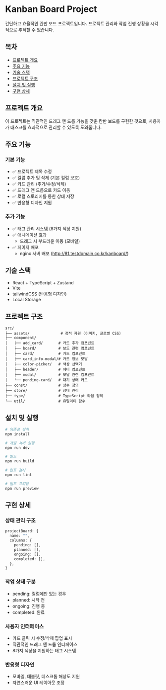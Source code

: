 # Kanban Board Project

간단하고 효율적인 칸반 보드 프로젝트입니다. 프로젝트 관리와 작업 진행 상황을 시각적으로 추적할 수 있습니다.

## 목차

- [프로젝트 개요](#프로젝트-개요)
- [주요 기능](#주요-기능)
- [기술 스택](#기술-스택)
- [프로젝트 구조](#프로젝트-구조)
- [설치 및 실행](#설치-및-실행)
- [구현 상세](#구현-상세)

## 프로젝트 개요

이 프로젝트는 직관적인 드래그 앤 드롭 기능을 갖춘 칸반 보드를 구현한 것으로, 사용자가 태스크를 효과적으로 관리할 수 있도록 도와줍니다.

## 주요 기능

### 기본 기능

- ✅ 프로젝트 제목 수정
- ✅ 컬럼 추가 및 삭제 (기본 컬럼 보호)
- ✅ 카드 관리 (추가/수정/삭제)
- ✅ 드래그 앤 드롭으로 카드 이동
- ✅ 로컬 스토리지를 통한 상태 저장
- ✅ 반응형 디자인 지원

### 추가 기능

- ✅ 태그 관리 시스템 (8가지 색상 지원)
- ✅ 애니메이션 효과
  - 드래그 시 부드러운 이동 (모바일)
- ✅ 페이지 배포
  - nginx 서버 배포 (http://81.testdomain.co.kr/kanboard/)

## 기술 스택

- React + TypeScript + Zustand
- Vite
- tailwindCSS (반응형 디자인)
- Local Storage

## 프로젝트 구조

```
src/
├── assets/              # 정적 자원 (이미지, 글로벌 CSS)
├── component/
│   ├── add_card/       # 카드 추가 컴포넌트
│   ├── board/          # 보드 관련 컴포넌트
│   ├── card/           # 카드 컴포넌트
│   ├── card_info-modal/# 카드 정보 모달
│   ├── color-picker/   # 색상 선택기
│   ├── header/         # 헤더 컴포넌트
│   ├── modal/          # 모달 관련 컴포넌트
│   └── pending-card/   # 대기 상태 카드
├── const/              # 상수 정의
├── store/              # 상태 관리
├── type/               # TypeScript 타입 정의
└── util/               # 유틸리티 함수
```

## 설치 및 실행

```bash
# 의존성 설치
npm install

# 개발 서버 실행
npm run dev

# 빌드
npm run build

# 린트 검사
npm run lint

# 빌드 프리뷰
npm run preview
```

## 구현 상세

### 상태 관리 구조

```typescript
projectBoard: {
  name: "",
  columns: {
    pending: [],
    planned: [],
    ongoing: [],
    completed: [],
  },
}
```

### 작업 상태 구분

- pending: 컬럼에만 있는 경우
- planned: 시작 전
- ongoing: 진행 중
- completed: 완료

### 사용자 인터페이스

- 카드 클릭 시 수정/삭제 팝업 표시
- 직관적인 드래그 앤 드롭 인터페이스
- 8가지 색상을 지원하는 태그 시스템

### 반응형 디자인

- 모바일, 태블릿, 데스크톱 해상도 지원
- 자연스러운 UI 레이아웃 조정
